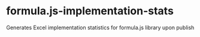 # formula.js-implementation-stats

Generates Excel implementation statistics for formula.js library upon publish
